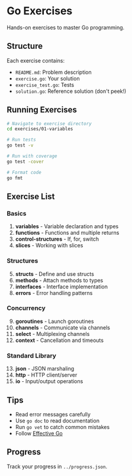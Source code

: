 # Go Exercises

Hands-on exercises to master Go programming.

## Structure

Each exercise contains:
- `README.md`: Problem description
- `exercise.go`: Your solution
- `exercise_test.go`: Tests
- `solution.go`: Reference solution (don't peek!)

## Running Exercises

```bash
# Navigate to exercise directory
cd exercises/01-variables

# Run tests
go test -v

# Run with coverage
go test -cover

# Format code
go fmt
```

## Exercise List

### Basics
1. **variables** - Variable declaration and types
2. **functions** - Functions and multiple returns
3. **control-structures** - If, for, switch
4. **slices** - Working with slices

### Structures
5. **structs** - Define and use structs
6. **methods** - Attach methods to types
7. **interfaces** - Interface implementation
8. **errors** - Error handling patterns

### Concurrency
9. **goroutines** - Launch goroutines
10. **channels** - Communicate via channels
11. **select** - Multiplexing channels
12. **context** - Cancellation and timeouts

### Standard Library
13. **json** - JSON marshaling
14. **http** - HTTP client/server
15. **io** - Input/output operations

## Tips

- Read error messages carefully
- Use `go doc` to read documentation
- Run `go vet` to catch common mistakes
- Follow [Effective Go](https://go.dev/doc/effective_go)

## Progress

Track your progress in `../progress.json`.
